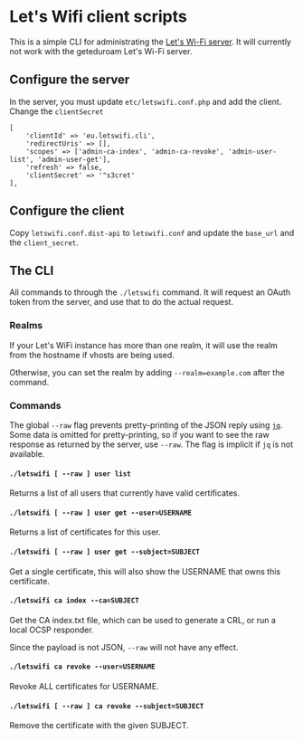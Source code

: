 # Let's Wifi client scripts

This is a simple CLI for administrating the [Let's Wi-Fi server](https://github.com/letswifi/letswifi-portal).
It will currently not work with the geteduroam Let's Wi-Fi server.

## Configure the server

In the server, you must update `etc/letswifi.conf.php` and add the client.
Change the `clientSecret`

	[
		'clientId' => 'eu.letswifi.cli', 
		'redirectUris' => [], 
		'scopes' => ['admin-ca-index', 'admin-ca-revoke', 'admin-user-list', 'admin-user-get'],
		'refresh' => false,
		'clientSecret' => '"s3cret'
	],

## Configure the client

Copy `letswifi.conf.dist-api` to `letswifi.conf` and update the `base_url` and the `client_secret`.

## The CLI

All commands to through the `./letswifi` command.  It will request an OAuth token from the server,
and use that to do the actual request.

### Realms

If your Let's WiFi instance has more than one realm, it will use the realm from the hostname if vhosts are being used.

Otherwise, you can set the realm by adding `--realm=example.com` after the command.

### Commands

The global `--raw` flag prevents pretty-printing of the JSON reply using [`jq`](https://stedolan.github.io/jq/).
Some data is omitted for pretty-printing, so if you want to see the raw response
as returned by the server, use `--raw`.  The flag is implicit if `jq` is not available.

#### `./letswifi [ --raw ] user list`

Returns a list of all users that currently have valid certificates.

#### `./letswifi [ --raw ] user get --user=USERNAME`

Returns a list of certificates for this user.

#### `./letswifi [ --raw ] user get --subject=SUBJECT`

Get a single certificate, this will also show the USERNAME that owns this certificate.

#### `./letswifi ca index --ca=SUBJECT`

Get the CA index.txt file, which can be used to generate a CRL, or run a local OCSP responder.

Since the payload is not JSON, `--raw` will not have any effect.

#### `./letswifi ca revoke --user=USERNAME`

Revoke ALL certificates for USERNAME.

#### `./letswifi [ --raw ] ca revoke --subject=SUBJECT`

Remove the certificate with the given SUBJECT.
